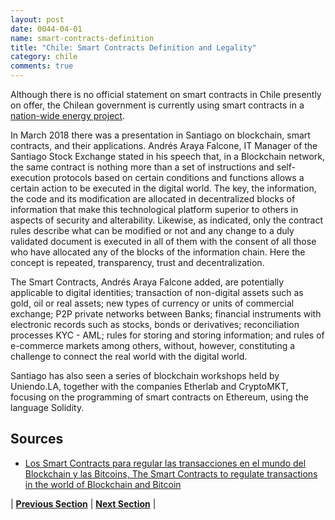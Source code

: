 ```yaml
---
layout: post
date: 0044-04-01
name: smart-contracts-definition
title: "Chile: Smart Contracts Definition and Legality"
category: chile
comments: true
---
```


Although there is no official statement on smart contracts in Chile presently on offer, the Chilean government is currently using smart contracts in a [nation-wide energy project](https://www.coindesk.com/chile-to-use-ethereums-blockchain-to-track-energy-data/).
 
In March 2018 there was a presentation in Santiago on blockchain, smart contracts, and their applications. Andrés Araya Falcone, IT Manager of the Santiago Stock Exchange stated in his speech that, in a Blockchain network, the same contract is nothing more than a set of instructions and self-execution protocols based on certain conditions and functions allows a certain action to be executed in the digital world. The key, the information, the code and its modification are allocated in decentralized blocks of information that make this technological platform superior to others in aspects of security and alterability. Likewise, as indicated, only the contract rules describe what can be modified or not and any change to a duly validated document is executed in all of them with the consent of all those who have allocated any of the blocks of the information chain. Here the concept is repeated, transparency, trust and decentralization.

The Smart Contracts, Andrés Araya Falcone added, are potentially applicable to digital identities; transaction of non-digital assets such as gold, oil or real assets; new types of currency or units of commercial exchange; P2P private networks between Banks; financial instruments with electronic records such as stocks, bonds or derivatives; reconciliation processes KYC - AML; rules for storing and storing information; and rules of e-commerce markets among others, without, however, constituting a challenge to connect the real world with the digital world.
 
Santiago has also seen a series of blockchain workshops held by Uniendo.LA, together with the companies Etherlab and CryptoMKT, focusing on the programming of smart contracts on Ethereum, using the language Solidity.

## Sources

- [Los Smart Contracts para regular las transacciones en el mundo del Blockchain y las Bitcoins, The Smart Contracts to regulate transactions in the world of Blockchain and Bitcoin](http://www.alsterlegal.com/2018/03/20/los-smart-contracts-regular-las-transacciones-en-mundo-del-blockchain-las-bitcoins/)



| **[Previous Section]( https://neo-project.github.io/global-blockchain-compliance-hub//chile/chile-final-liability.html)** | **[Next Section]( https://neo-project.github.io/global-blockchain-compliance-hub//chile/chile-dispute-resolution.html)** |
